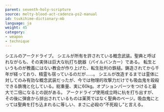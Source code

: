 ```yaml
---
parent: seventh-holy-scripture
source: melty-blood-act-cadenza-ps2-manual
id: tsukihime-dictionary-mb
language: ja
weight: 45
category:
- weapon
- technique
---
```


シエルのアークドライブ。
シエルが所有を許されている概念武装。聖典と呼ばれながらも、その実体は巨大な杭打ち銃器（パイルバンカー）である。
転生というものが教義にはない教会が作り上げた、転生批判の鉄槌。鋳造されてから千年が経っており、精霊も宿っているのだが……。
シエルが改造するまでは霊体に対してのみ有効な概念武装だったが、今では物理的攻撃力だけでも吸血鬼を殴殺できる鉄塊と化している。総重量、実に60kg。オプションパーツをつけると最大で二倍になるとの説がある。
アークドライプ使用成立時に杭を打ち出すが、その後に弾倉から排出されているものは薬莢ではなく聖典のぺージ。吸血鬼にとっては聖典を打ち込まれるに等しい、まさに必殺の“不死殺し”と言える。
